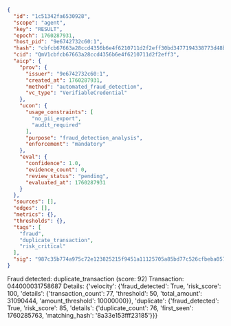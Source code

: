 ```json
{
  "id": "1c51342fa6530928",
  "scope": "agent",
  "key": "RESULT",
  "epoch": 1760287931,
  "host_pid": "9e6742732c60:1",
  "hash": "cbfcb67663a28ccd4356b6e4f6210711d2f2eff30bd3477194338773d48bd859",
  "cid": "QmV1cbfcb67663a28ccd4356b6e4f6210711d2f2eff3",
  "aicp": {
    "prov": {
      "issuer": "9e6742732c60:1",
      "created_at": 1760287931,
      "method": "automated_fraud_detection",
      "vc_type": "VerifiableCredential"
    },
    "ucon": {
      "usage_constraints": [
        "no_pii_export",
        "audit_required"
      ],
      "purpose": "fraud_detection_analysis",
      "enforcement": "mandatory"
    },
    "eval": {
      "confidence": 1.0,
      "evidence_count": 0,
      "review_status": "pending",
      "evaluated_at": 1760287931
    }
  },
  "sources": [],
  "edges": [],
  "metrics": {},
  "thresholds": {},
  "tags": [
    "fraud",
    "duplicate_transaction",
    "risk_critical"
  ],
  "sig": "987c35b774a975c72e123825215f9451a11125705a85bd77c526cfbeba057021"
}
```

Fraud detected: duplicate_transaction (score: 92)
Transaction: 044000031758687
Details: {'velocity': {'fraud_detected': True, 'risk_score': 100, 'details': {'transaction_count': 77, 'threshold': 50, 'total_amount': 31090444, 'amount_threshold': 10000000}}, 'duplicate': {'fraud_detected': True, 'risk_score': 85, 'details': {'duplicate_count': 76, 'first_seen': 1760285763, 'matching_hash': '8a33e153fff23185'}}}